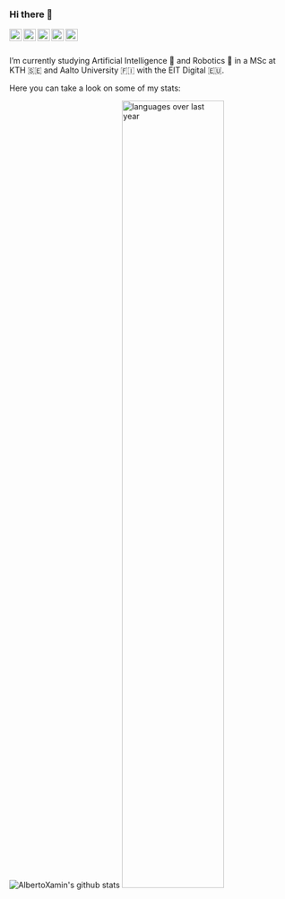 ### Hi there 👋

<a href="https://www.linkedin.com/in/albertoxamin/">
  <img align="left" alt="Alberto Xamin's Linkdein" width="22px" src="https://cdn.jsdelivr.net/npm/simple-icons@v3/icons/linkedin.svg" />
</a>
<a href="https://github.com/albertoxamin">
  <img align="left" alt="Alberto Xamin's Github" width="22px" src="https://cdn.jsdelivr.net/npm/simple-icons@v3/icons/github.svg" />
</a>
<a href="https://stackoverflow.com/users/3154909/alberto">
  <img align="left" alt="Alberto Xamin's StackOverflow" width="22px" src="https://cdn.jsdelivr.net/npm/simple-icons@3.1.0/icons/stackoverflow.svg" />
</a>
<a href="https://instagram.com/alberto.programmer/">
  <img align="left" alt="Alberto Xamin's Instagram" width="22px" src="https://cdn.jsdelivr.net/npm/simple-icons@v3/icons/instagram.svg" />
</a>
<a href="https://www.xamin.it/">
  <img align="left" alt="Alberto Xamin's Website" width="22px" src="https://cdn.jsdelivr.net/npm/simple-icons@v3/icons/internetexplorer.svg" />
</a>
<br/>
<br/>


<!--
**albertoxamin/albertoxamin** is a ✨ _special_ ✨ repository because its `README.md` (this file) appears on your GitHub profile.

Here are some ideas to get you started:

- 🔭 I’m currently working on ...
- 
- 👯 I’m looking to collaborate on ...
- 🤔 I’m looking for help with ...
- 💬 Ask me about ...
- 📫 How to reach me: ...
- 😄 Pronouns: ...
- ⚡ Fun fact: ...
-->
I’m currently studying Artificial Intelligence 🧠 and Robotics 🤖 in a MSc at KTH :sweden: and Aalto University :finland: with the EIT Digital :eu:.


Here you can take a look on some of my stats:

![AlbertoXamin's github stats](https://github-readme-stats.vercel.app/api?username=albertoxamin&show_icons=true&count_private=true)
<img src="https://wakatime.com/share/@99ed6396-cd11-4b90-b234-c7f3b1b0d787/1af6cfb8-5f2a-480d-b9d8-14c5123cd296.svg" alt="languages over last year" width="60%"/>
